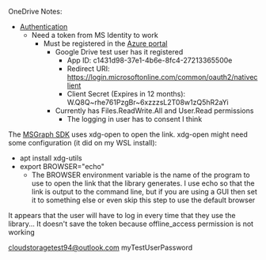 OneDrive Notes:
 - [Authentication](https://learn.microsoft.com/en-us/graph/auth/auth-concepts)
   - Need a token from MS Identity to work
      - Must be registered in the [Azure portal](https://portal.azure.com/)
         - Google Drive test user has it registered
            - App ID: c1431d98-37e1-4b6e-8fc4-27213365500e
            - Redirect URI: https://login.microsoftonline.com/common/oauth2/nativeclient
            - Client Secret (Expires in 12 months): W.Q8Q~rhe761PzgBr~6xzzzsL2T08w1zQ5hR2aYi
         - Currently has Files.ReadWrite.All and User.Read permissions
            - The logging in user has to consent I think


The [MSGraph SDK](https://github.com/microsoftgraph/msgraph-sdk-go) uses xdg-open to open the
link. xdg-open might need some configuration (it did on my WSL install):
- apt install xdg-utils
- export BROWSER="echo"
   - The BROWSER environment variable is the name of the program to use to open the link that
   the library generates. I use echo so that the link is output to the command line, but if you
   are using a GUI then set it to something else or even skip this step to use the default
   browser

It appears that the user will have to log in every time that they use the library...
It doesn't save the token because offline_access permission is not working


cloudstoragetest94@outlook.com
myTestUserPassword